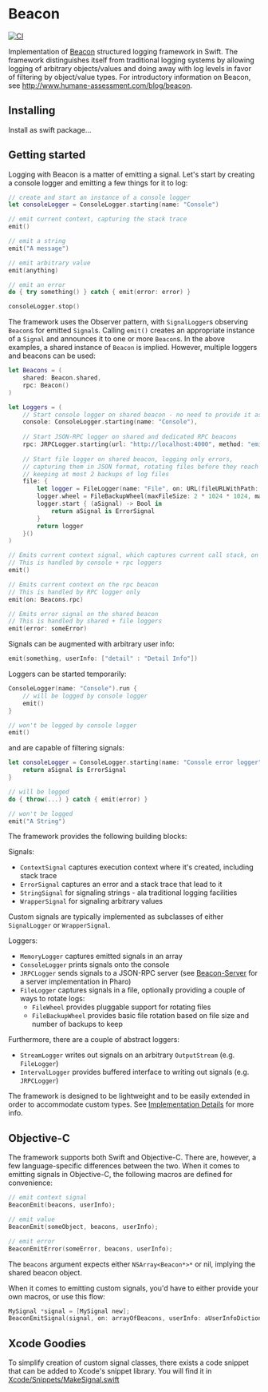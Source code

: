 # Beacon

[![CI](https://github.com/grype/SwiftBeacon/actions/workflows/swift.yml/badge.svg)](https://github.com/grype/SwiftBeacon/actions/workflows/swift.yml)

Implementation of [Beacon](https://github.com/pharo-project/pharo-beacon) structured logging framework in Swift. The framework distinguishes itself from traditional logging systems by allowing logging of arbitrary objects/values and doing away with log levels in favor of filtering by object/value types. For introductory information on Beacon, see http://www.humane-assessment.com/blog/beacon.

## Installing

Install as swift package...

## Getting started 

Logging with Beacon is a matter of emitting a signal. Let's start by creating a console logger and emitting a few things for it to log:   

```swift
// create and start an instance of a console logger
let consoleLogger = ConsoleLogger.starting(name: "Console")

// emit current context, capturing the stack trace
emit()

// emit a string
emit("A message")

// emit arbitrary value
emit(anything)

// emit an error
do { try something() } catch { emit(error: error) }

consoleLogger.stop()
``` 

The framework uses the Observer pattern, with `SignalLogger`s observing `Beacon`s for emitted `Signal`s. Calling `emit()` creates an appropriate instance of a `Signal` and announces it to one or more `Beacon`s. In the above examples, a shared instance of `Beacon` is implied. However, multiple loggers and beacons can be used:

```swift
let Beacons = (
    shared: Beacon.shared, 
    rpc: Beacon()
)

let Loggers = (
    // Start console logger on shared beacon - no need to provide it as argument
    console: ConsoleLogger.starting(name: "Console"),
    
    // Start JSON-RPC logger on shared and dedicated RPC beacons
    rpc: JRPCLogger.starting(url: "http://localhost:4000", method: "emit", name: "JRPC", on: Beacons.shared + Beacons.rpc)
    
    // Start file logger on shared beacon, logging only errors, 
    // capturing them in JSON format, rotating files before they reach 2Mb, 
    // keeping at most 2 backups of log files
    file: { 
        let logger = FileLogger(name: "File", on: URL(fileURLWithPath: "/tmp/my.log"), encoder: SignalJSONEncoder(encoding: .utf8))
        logger.wheel = FileBackupWheel(maxFileSize: 2 * 1024 * 1024, maxNumberOfBackups: 2)
        logger.start { (aSignal) -> Bool in
            return aSignal is ErrorSignal
        }
        return logger
    }()
)

// Emits current context signal, which captures current call stack, on the shared beacon
// This is handled by console + rpc loggers
emit()

// Emits current context on the rpc beacon
// This is handled by RPC logger only
emit(on: Beacons.rpc)

// Emits error signal on the shared beacon
// This is handled by shared + file loggers
emit(error: someError)
```

Signals can be augmented with arbitrary user info:

```swift
emit(something, userInfo: ["detail" : "Detail Info"])
```

Loggers can be started temporarily:

```swift
ConsoleLogger(name: "Console").run {
    // will be logged by console logger
    emit()
}

// won't be logged by console logger
emit()
```

and are capable of filtering signals:

```swift
let consoleLogger = ConsoleLogger.starting(name: "Console error logger")) {
    return aSignal is ErrorSignal
}

// will be logged
do { throw(...) } catch { emit(error) }

// won't be logged
emit("A String")
```

The framework provides the following building blocks:

Signals:
- `ContextSignal` captures execution context where it's created, including stack trace
- `ErrorSignal` captures an error and a stack trace that lead to it
- `StringSignal` for signaling strings - ala traditional logging facilities
- `WrapperSignal` for signaling arbitrary values

Custom signals are typically implemented as subclasses of either `SignalLogger` or `WrapperSignal`.

Loggers:
- `MemoryLogger` captures emitted signals in an array
- `ConsoleLogger` prints signals onto the console
- `JRPCLogger` sends signals to a JSON-RPC server (see [Beacon-Server](https://github.com/grype/Beacon-Server/) for a server implementation in Pharo)
- `FileLogger` captures signals in a file, optionally providing a couple of ways to rotate logs:
    - `FileWheel` provides pluggable support for rotating files
    - `FileBackupWheel` provides basic file rotation based on file size and number of backups to keep

Furthermore, there are a couple of abstract loggers: 
- `StreamLogger` writes out signals on an arbitrary `OutputStream` (e.g. `FileLogger`)
- `IntervalLogger` provides buffered interface to writing out signals (e.g. `JRPCLogger`) 

The framework is designed to be lightweight and to be easily extended in order to accommodate custom types. See [Implementation Details](Documentation/ImplementationDetails.md) for more info.

## Objective-C

The framework supports both Swift and Objective-C. There are, however, a few language-specific differences between the two. When it comes to emitting signals in Objective-C, the following macros are defined for convenience:

```objective-c
// emit context signal
BeaconEmit(beacons, userInfo);

// emit value
BeaconEmit(someObject, beacons, userInfo);

// emit error
BeaconEmitError(someError, beacons, userInfo);
```

The `beacons` argument expects either `NSArray<Beacon*>*` or nil, implying the shared beacon object.

When it comes to emitting custom signals, you'd have to either provide your own macros, or use this flow:

```objective-c
MySignal *signal = [MySignal new];
BeaconEmitSignal(signal, on: arrayOfBeacons, userInfo: aUserInfoDictionary)
```

## Xcode Goodies

To simplify creation of custom signal classes, there exists a code snippet that can be added to Xcode's snippet library. You will find it in [Xcode/Snippets/MakeSignal.swift](Xcode/Snippets/MakeSignal.swift)
